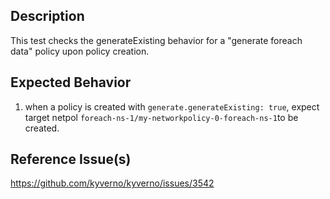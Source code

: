 ## Description

This test checks the generateExisting behavior for a "generate foreach data" policy upon policy creation.

## Expected Behavior

1. when a policy is created with `generate.generateExisting: true`, expect target netpol `foreach-ns-1/my-networkpolicy-0-foreach-ns-1`to be created.

## Reference Issue(s)

https://github.com/kyverno/kyverno/issues/3542